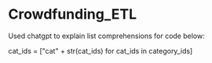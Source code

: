 # Crowdfunding_ETL

Used chatgpt to explain list comprehensions for code below:

cat_ids = ["cat" + str(cat_ids) for cat_ids in category_ids]